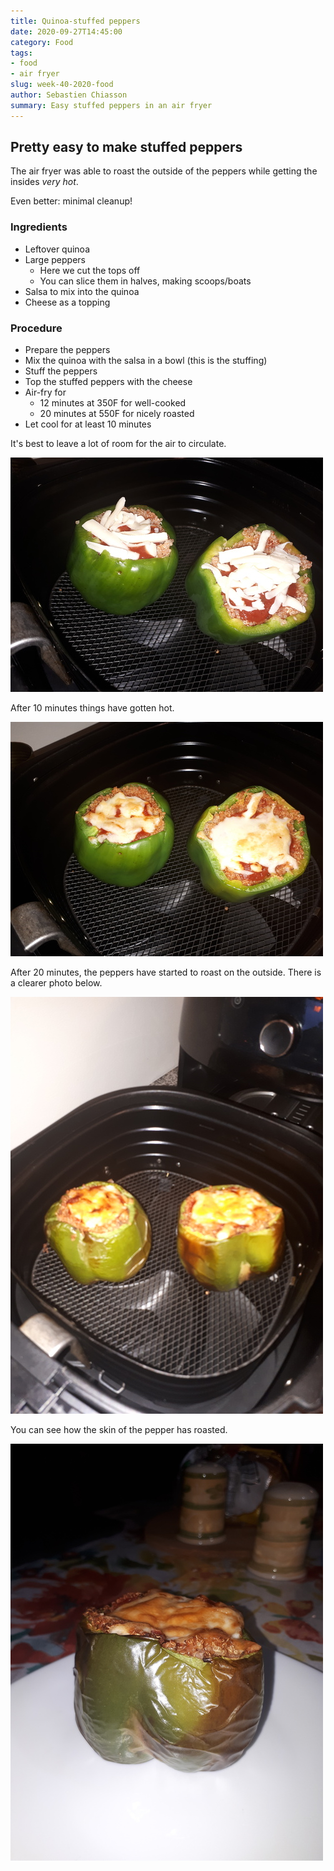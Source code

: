 ```yaml
---
title: Quinoa-stuffed peppers
date: 2020-09-27T14:45:00
category: Food
tags:
- food
- air fryer
slug: week-40-2020-food
author: Sebastien Chiasson
summary: Easy stuffed peppers in an air fryer
---
```


## Pretty easy to make stuffed peppers

The air fryer was able to roast the outside of the peppers while getting the insides *very hot*.

Even better: minimal cleanup!

### Ingredients

  * Leftover quinoa
  * Large peppers
    * Here we cut the tops off
    * You can slice them in halves, making scoops/boats
  * Salsa to mix into the quinoa
  * Cheese as a topping

### Procedure

  * Prepare the peppers
  * Mix the quinoa with the salsa in a bowl (this is the stuffing)
  * Stuff the peppers
  * Top the stuffed peppers with the cheese
  * Air-fry for
    * 12 minutes at 350F for well-cooked
    * 20 minutes at 550F for nicely roasted
  * Let cool for at least 10 minutes

It's best to leave a lot of room for the air to circulate.

![Raw peppers](images/20200915_182248.jpg)

After 10 minutes things have gotten hot.

![After 10 minutes at 350F](images/20200915_183222.jpg)

After 20 minutes, the peppers have started to roast on the outside. There is a clearer photo below.

![After 20 minutes at 350F](images/20200915_184237.jpg)

You can see how the skin of the pepper has roasted.

![Nicely roasted peppers](images/20200915_184458.jpg)

